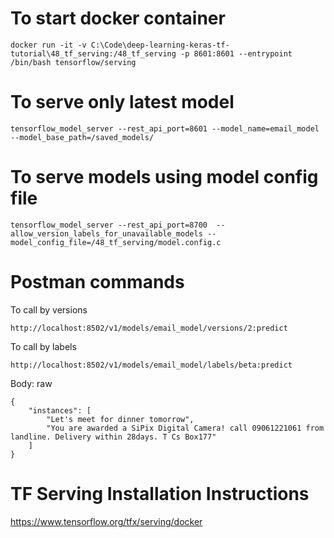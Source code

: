 To start docker container
==========================
```
docker run -it -v C:\Code\deep-learning-keras-tf-tutorial\48_tf_serving:/48_tf_serving -p 8601:8601 --entrypoint /bin/bash tensorflow/serving
```

To serve only latest model
===========================
```
tensorflow_model_server --rest_api_port=8601 --model_name=email_model --model_base_path=/saved_models/
```

To serve models using model config file
========================================
```
tensorflow_model_server --rest_api_port=8700  --allow_version_labels_for_unavailable_models --model_config_file=/48_tf_serving/model.config.c
```


Postman commands
=================

To call by versions
```
http://localhost:8502/v1/models/email_model/versions/2:predict
```

To call by labels
```
http://localhost:8502/v1/models/email_model/labels/beta:predict
```

Body: raw
```
{
    "instances": [
        "Let's meet for dinner tomorrow",
        "You are awarded a SiPix Digital Camera! call 09061221061 from landline. Delivery within 28days. T Cs Box177"
    ]
}
```

TF Serving Installation Instructions 
====================================

https://www.tensorflow.org/tfx/serving/docker